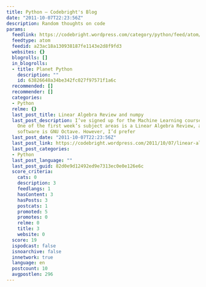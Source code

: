 ```yaml
---
title: Python – Codebright's Blog
date: "2011-10-07T22:23:56Z"
description: Random thoughts on code
params:
  feedlink: https://codebright.wordpress.com/category/python/feed/atom/
  feedtype: atom
  feedid: a23ac18a130938187fe1143e2d8f9fd3
  websites: {}
  blogrolls: []
  in_blogrolls:
  - title: Planet Python
    description: ""
    id: 63826648a34be342fc027f97571f1a6c
  recommended: []
  recommender: []
  categories:
  - Python
  relme: {}
  last_post_title: Linear Algebra Review and numpy
  last_post_description: I’ve signed up for the Machine Learning course from Stanford.
    One of the first week’s subject areas is a Linear Algebra Review, and the recommended
    software is GNU Octave. However, I’d prefer
  last_post_date: "2011-10-07T22:23:56Z"
  last_post_link: https://codebright.wordpress.com/2011/10/07/linear-algebra-review-and-numpy/
  last_post_categories:
  - Python
  last_post_language: ""
  last_post_guid: 82d0e9d12492ed9e7313ec0e0e126e6c
  score_criteria:
    cats: 0
    description: 3
    feedlangs: 1
    hasContent: 3
    hasPosts: 3
    postcats: 1
    promoted: 5
    promotes: 0
    relme: 0
    title: 3
    website: 0
  score: 19
  ispodcast: false
  isnoarchive: false
  innetwork: true
  language: en
  postcount: 10
  avgpostlen: 296
---
```

